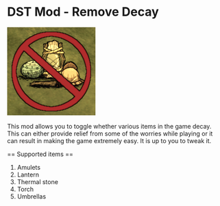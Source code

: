 # DST Mod - Remove Decay

![](preview.png)

This mod allows you to toggle whether various items in the game decay. This can either provide relief from some of the worries while playing or it can result in making the game extremely easy. It is up to you to tweak it.

== Supported items ==

1. Amulets
2. Lantern
3. Thermal stone
4. Torch
5. Umbrellas
